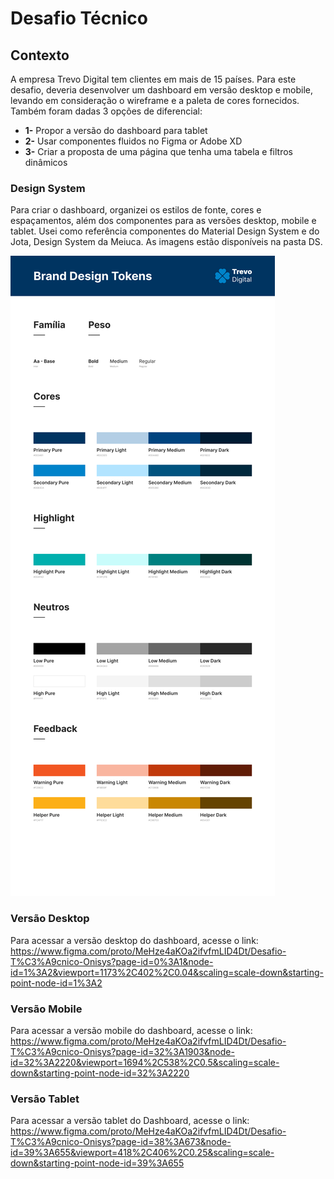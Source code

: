 # Desafio Técnico


## Contexto

A empresa Trevo Digital tem clientes em mais de 15 países. Para este desafio, deveria desenvolver um dashboard em versão desktop e mobile, levando em consideração o wireframe e a paleta de cores fornecidos. Também foram dadas 3 opções de diferencial:
- **1-** Propor a versão do dashboard para tablet
- **2-** Usar componentes fluidos no Figma or Adobe XD
- **3-** Criar a proposta de uma página que tenha uma tabela e filtros dinâmicos


### Design System

Para criar o dashboard, organizei os estilos de fonte, cores e espaçamentos, além dos componentes para as versões desktop, mobile e tablet. Usei como referência componentes do Material Design System e do Jota, Design System da Meiuca.
As imagens estão disponíveis na pasta DS.

![Brand Design Tokens](/DS/BrandDesignTokens.png)


### Versão Desktop

Para acessar a versão desktop do dashboard, acesse o link: https://www.figma.com/proto/MeHze4aKOa2ifvfmLID4Dt/Desafio-T%C3%A9cnico-Onisys?page-id=0%3A1&node-id=1%3A2&viewport=1173%2C402%2C0.04&scaling=scale-down&starting-point-node-id=1%3A2

### Versão Mobile

Para acessar a versão mobile do dashboard, acesse o link: https://www.figma.com/proto/MeHze4aKOa2ifvfmLID4Dt/Desafio-T%C3%A9cnico-Onisys?page-id=32%3A1903&node-id=32%3A2220&viewport=1694%2C538%2C0.5&scaling=scale-down&starting-point-node-id=32%3A2220


### Versão Tablet

Para acessar a versão tablet do Dashboard, acesse o link: https://www.figma.com/proto/MeHze4aKOa2ifvfmLID4Dt/Desafio-T%C3%A9cnico-Onisys?page-id=38%3A673&node-id=39%3A655&viewport=418%2C406%2C0.25&scaling=scale-down&starting-point-node-id=39%3A655

